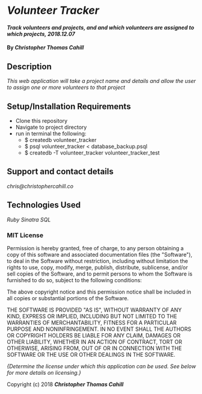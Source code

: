 # _Volunteer Tracker_

#### _Track volunteers and projects, and and which volunteers are assigned to which projects, 2018.12.07_

#### By _**Christopher Thomas Cahill**_

## Description

_This web application will take a project name and details and allow the user to assign one or more volunteers to that project_

## Setup/Installation Requirements

* Clone this repository
* Navigate to project directory
* run in terminal the following:
  * $ createdb volunteer_tracker
  * $ psql volunteer_tracker < database_backup.psql
  * $ createdb -T volunteer_tracker volunteer_tracker_test


## Support and contact details

_chris@christophercahill.co_

## Technologies Used

_Ruby_
_Sinatra_
_SQL_

### MIT License

Permission is hereby granted, free of charge, to any person obtaining a copy of this software and associated documentation files (the "Software"), to deal in the Software without restriction, including without limitation the rights to use, copy, modify, merge, publish, distribute, sublicense, and/or sell copies of the Software, and to permit persons to whom the Software is furnished to do so, subject to the following conditions:

The above copyright notice and this permission notice shall be included in all copies or substantial portions of the Software.

THE SOFTWARE IS PROVIDED "AS IS", WITHOUT WARRANTY OF ANY KIND, EXPRESS OR IMPLIED, INCLUDING BUT NOT LIMITED TO THE WARRANTIES OF MERCHANTABILITY, FITNESS FOR A PARTICULAR PURPOSE AND NONINFRINGEMENT. IN NO EVENT SHALL THE AUTHORS OR COPYRIGHT HOLDERS BE LIABLE FOR ANY CLAIM, DAMAGES OR OTHER LIABILITY, WHETHER IN AN ACTION OF CONTRACT, TORT OR OTHERWISE, ARISING FROM, OUT OF OR IN CONNECTION WITH THE SOFTWARE OR THE USE OR OTHER DEALINGS IN THE SOFTWARE.

*{Determine the license under which this application can be used.  See below for more details on licensing.}*

Copyright (c) 2018 **_Christopher Thomas Cahill_**
